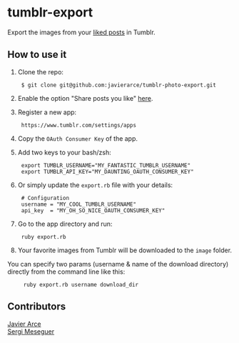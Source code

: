 tumblr-export
=============

Export the images from your [liked posts](https://www.tumblr.com/likes) in Tumblr.

## How to use it

1. Clone the repo:  

        $ git clone git@github.com:javierarce/tumblr-photo-export.git

2. Enable the option "Share posts you like" [here](https://www.tumblr.com/settings/dashboard).
 
3. Register a new app:  

        https://www.tumblr.com/settings/apps

4. Copy the `OAuth Consumer Key` of the app.  
5. Add two keys to your bash/zsh:  

        export TUMBLR_USERNAME="MY_FANTASTIC_TUMBLR_USERNAME"  
        export TUMBLR_API_KEY="MY_DAUNTING_OAUTH_CONSUMER_KEY"  
        
        
6. Or simply update the `export.rb` file with your details:
        
        # Configuration
        username = "MY_COOL_TUMBLR_USERNAME"
        api_key  = "MY_OH_SO_NICE_OAUTH_CONSUMER_KEY"  

7. Go to the app directory and run:  

        ruby export.rb

8. Your favorite images from Tumblr will be downloaded to the `image` folder.


You can specify two params (username & name of the download directory) directly from the command line like this:

         ruby export.rb username download_dir


## Contributors

[Javier Arce](https://github.com/javierarce)  
[Sergi Meseguer](https://github.com/zigotica)
